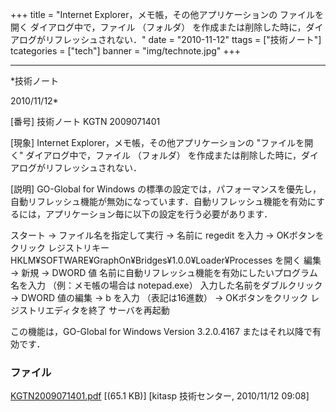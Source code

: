 ﻿+++
title = "Internet Explorer，メモ帳，その他アプリケーションの ファイルを開く ダイアログ中で，ファイル （フォルダ） を作成または削除した時に，ダイアログがリフレッシュされない．"
date = "2010-11-12"
ttags = ["技術ノート"]
tcategories = ["tech"]
banner = "img/technote.jpg"
+++

-----------------------------------------------------------------------------------------------------------------------------

*技術ノート

2010/11/12*


[番号]
技術ノート KGTN 2009071401

[現象]
Internet Explorer，メモ帳，その他アプリケーションの "ファイルを開く"
ダイアログ中で，ファイル （フォルダ）
を作成または削除した時に，ダイアログがリフレッシュされない．

[説明]
GO-Global for Windows
の標準の設定では，パフォーマンスを優先し，自動リフレッシュ機能が無効になっています．自動リフレッシュ機能を有効にするには，アプリケーション毎に以下の設定を行う必要があります．

スタート → ファイル名を指定して実行 → 名前に regedit を入力 →
OKボタンをクリック
レジストリキー HKLM¥SOFTWARE¥GraphOn¥Bridges¥1.0.0¥Loader¥Processes
を開く
編集 → 新規 → DWORD 値
名前に自動リフレッシュ機能を有効にしたいプログラム名を入力
（例：メモ帳の場合は notepad.exe）
入力した名前をダブルクリック → DWORD 値の編集 → b を入力
（表記は16進数） → OKボタンをクリック
レジストリエディタを終了
サーバを再起動

この機能は，GO-Global for Windows Version 3.2.0.4167
またはそれ以降で有効です．


### ファイル





[KGTN2009071401.pdf](http://techreport.kitasp.net/attachments/download/26/KGTN2009071401.pdf)
 [(65.1 KB)] [kitasp 技術センター, 2010/11/12
09:08]
